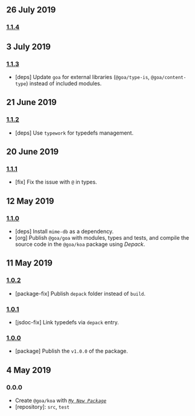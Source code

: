 ## 26 July 2019

### [1.1.4](https://github.com/idiocc/koa/compare/v1.1.3...v1.1.4)

## 3 July 2019

### [1.1.3](https://github.com/idiocc/koa/compare/v1.1.2...v1.1.3)

- [deps] Update `goa` for external libraries (`@goa/type-is`, `@goa/content-type`) instead of included modules.

## 21 June 2019

### [1.1.2](https://github.com/idiocc/koa/compare/v1.1.1...v1.1.2)

- [deps] Use `typework` for typedefs management.

## 20 June 2019

### [1.1.1](https://github.com/idiocc/koa/compare/v1.1.0...v1.1.1)

- [fix] Fix the issue with `@` in types.

## 12 May 2019

### [1.1.0](https://github.com/idiocc/koa/compare/v1.0.2...v1.1.0)

- [deps] Install `mime-db` as a dependency.
- [org] Publish `@goa/goa` with modules, types and tests, and compile the source code in the `@goa/koa` package using _Depack_.

## 11 May 2019

### [1.0.2](https://github.com/idiocc/goa/compare/v1.0.1...v1.0.2)

- [package-fix] Publish `depack` folder instead of `build`.

### [1.0.1](https://github.com/idiocc/goa/compare/v1.0.0...v1.0.1)

- [jsdoc-fix] Link typedefs via `depack` entry.

### [1.0.0](https://github.com/idiocc/goa/compare/v0.0.0-pre...v1.0.0)

- [package] Publish the `v1.0.0` of the package.

## 4 May 2019

### 0.0.0

- Create `@goa/koa` with _[`My New Package`](https://mnpjs.org)_
- [repository]: `src`, `test`
